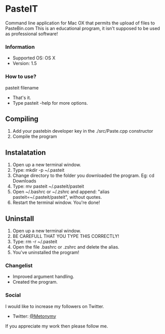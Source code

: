 # PasteIT #

Command line application for Mac OX that permits the upload of files to PasteBin.com
This is an educational program, it isn't supposed to be used as professional software!

### Information ###

* Supported OS: OS X
* Version: 1.5

### How to use? ###

pasteit filename

* That's it.
* Type pasteit -help for more options.

## Compiling ##

1. Add your pastebin developer key in the ./src/Paste.cpp constructor
2. Compile the program

## Instalatation ##

1. Open up a new terminal window.
2. Type: mkdir -p ~/.pasteit
3. Change directory to the folder you downloaded the program. Eg: cd Downloads
4. Type: mv pasteit ~/.pasteit/pasteit
5. Open ~/.bashrc or ~/.zshrc and append: "alias pasteit=~/.pasteit/pasteit", without quotes.
6. Restart the terminal window. You're done!

## Uninstall ##

1. Open up a new terminal window.
2. BE CAREFULL THAT YOU TYPE THIS CORRECTLY!
3. Type: rm -r ~/.pasteit
4. Open the file .bashrc or .zshrc and delete the alias.
5. You've uninstalled the program!

### Changelist ###

* Improved argument handling.
* Created the program.

### Social ###

I would like to increase my followers on Twitter.

* Twitter: [@Metonymy](https://twitter.com/Metonymy)

If you appreciate my work then please follow me.
